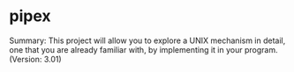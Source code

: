 # pipex
Summary: This project will allow you to explore a UNIX mechanism in detail, one that you are already familiar with, by implementing it in your program. (Version: 3.01)
